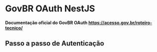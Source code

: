 # GovBR OAuth NestJS

#### Documentação oficial do GovBR OAuth https://acesso.gov.br/roteiro-tecnico/

## Passo a passo de Autenticação
